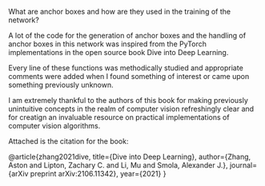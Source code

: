 What are anchor boxes and how are they used in the training of the network? 

A lot of the code for the generation of anchor boxes and the handling of anchor boxes in this network was inspired from the PyTorch implementations in the open source book Dive into Deep Learning. 

Every line of these functions was methodically studied and appropriate comments were added when I found something of interest or came upon something previously unknown.

I am extremely thankful to the authors of this book for making previously unintuitive concepts in the realm of computer vision refreshingly clear and for creatign an invaluable resource on practical implementations of computer vision algorithms.

Attached is the citation for the book: 

@article{zhang2021dive,
    title={Dive into Deep Learning},
    author={Zhang, Aston and Lipton, Zachary C. and Li, Mu and Smola, Alexander J.},
    journal={arXiv preprint arXiv:2106.11342},
    year={2021}
}
